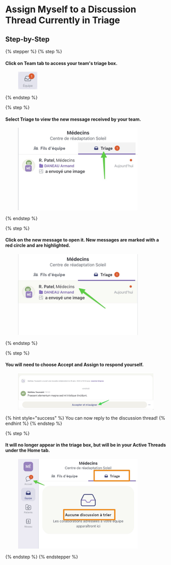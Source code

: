 # Assign Myself to a Discussion Thread Currently in Triage

## Step-by-Step

{% stepper %}
{% step %}
#### Click on Team tab to access your team's triage box.

<div align="left"><figure><img src="../../.gitbook/assets/massigner-un-fil-de-discussion-en-triage - Step 1.jpeg" alt="" width="60"><figcaption></figcaption></figure></div>
{% endstep %}

{% step %}
#### Select Triage to view the new message received by your team.

<div align="left"><figure><img src="../../.gitbook/assets/massigner-un-fil-de-discussion-en-triage - Step 2.jpeg" alt="" width="375"><figcaption></figcaption></figure></div>
{% endstep %}

{% step %}
#### Click on the new message to open it. New messages are marked with a red circle and are highlighted.

<div align="left"><figure><img src="../../.gitbook/assets/massigner-un-fil-de-discussion-en-triage - Step 3.jpeg" alt="" width="375"><figcaption></figcaption></figure></div>
{% endstep %}

{% step %}
#### You will need to choose Accept and Assign to respond yourself.

<div align="left"><figure><img src="../../.gitbook/assets/massigner-un-fil-de-discussion-en-triage - Step 4.jpeg" alt="" width="563"><figcaption></figcaption></figure></div>

{% hint style="success" %}
You can now reply to the discussion thread!
{% endhint %}
{% endstep %}

{% step %}
#### It will no longer appear in the triage box, but will be in your Active Threads under the Home tab.

<div align="left"><figure><img src="../../.gitbook/assets/massigner-un-fil-de-discussion-en-triage - Step 5.jpeg" alt="" width="375"><figcaption></figcaption></figure></div>
{% endstep %}
{% endstepper %}
